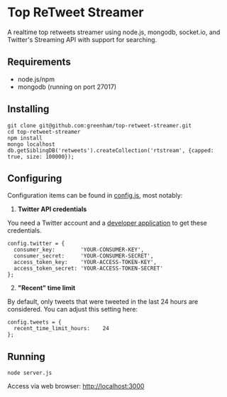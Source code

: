 Top ReTweet Streamer
========================

A realtime top retweets streamer using node.js, mongodb, socket.io, and Twitter's Streaming API with support for searching.

Requirements
------------
- node.js/npm
- mongodb (running on port 27017)

Installing
----------

```
git clone git@github.com:greenham/top-retweet-streamer.git
cd top-retweet-streamer
npm install
mongo localhost
db.getSiblingDB('retweets').createCollection('rtstream', {capped: true, size: 100000});
```

Configuring
-----------

Configuration items can be found in [config.js](https://github.com/greenham/top-retweet-streamer/blob/master/config.js), most notably:

1. **Twitter API credentials**

You need a Twitter account and a [developer application](https://dev.twitter.com/apps) to get these credentials.

```
config.twitter = {
  consumer_key:        'YOUR-CONSUMER-KEY',
  consumer_secret:     'YOUR-CONSUMER-SECRET',
  access_token_key:    'YOUR-ACCESS-TOKEN-KEY',
  access_token_secret: 'YOUR-ACCESS-TOKEN-SECRET'
};
```

2. **"Recent" time limit**

By default, only tweets that were tweeted in the last 24 hours are considered. You can adjust this setting here:

```
config.tweets = {
  recent_time_limit_hours:    24
};
```

Running
-------

`node server.js`

Access via web browser: [http://localhost:3000](http://localhost:3000)